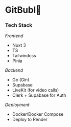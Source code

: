 # GitBubl🫧

### Tech Stack

_Frontend_

- Nuxt 3
- TS
- Tailwindcss
- Pinia

_Backend_

- Go (Gin)
- Supabase
- LiveKit (for video calls)
- Clerk + Supabase for Auth

_Deployment_

- Docker/Docker Compose
- Deploy to Render
